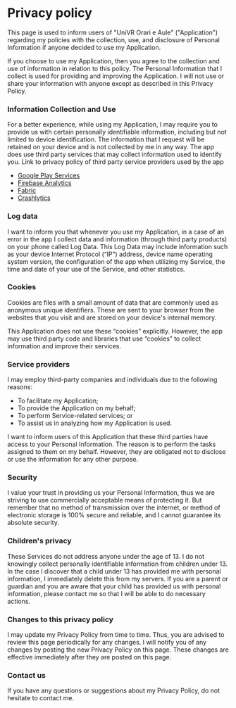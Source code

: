 # Privacy policy

This page is used to inform users of "UniVR Orari e Aule" ("Application") regarding my policies with the collection, use, and disclosure of Personal Information if anyone decided to use my Application.

If you choose to use my Application, then you agree to the collection and use of information in relation to this policy. The Personal Information that I collect is used for providing and improving the Application. I will not use or share your information with anyone except as described in this Privacy Policy.

### Information Collection and Use

For a better experience, while using my Application, I may require you to provide us with certain personally identifiable information, including but not limited to device identification. The information that I request will be retained on your device and is not collected by me in any way. The app does use third party services that may collect information used to identify you.
Link to privacy policy of third party service providers used by the app

- [Google Play Services](https://www.google.com/policies/privacy/)
- [Firebase Analytics](https://firebase.google.com/policies/analytics)
- [Fabric](https://fabric.io/privacy)
- [Crashlytics](http://try.crashlytics.com/terms/privacy-policy.pdf)

### Log data
I want to inform you that whenever you use my Application, in a case of an error in the app I collect data and information (through third party products) on your phone called Log Data. This Log Data may include information such as your device Internet Protocol (“IP”) address, device name operating system version, the configuration of the app when utilizing my Service, the time and date of your use of the Service, and other statistics.

### Cookies
Cookies are files with a small amount of data that are commonly used as anonymous unique identifiers. These are sent to your browser from the websites that you visit and are stored on your device's internal memory.

This Application does not use these “cookies” explicitly. However, the app may use third party code and libraries that use “cookies” to collect information and improve their services.

### Service providers
I may employ third-party companies and individuals due to the following reasons:

- To facilitate my Application;
- To provide the Application on my behalf;
- To perform Service-related services; or
- To assist us in analyzing how my Application is used.

I want to inform users of this Application that these third parties have access to your Personal Information. The reason is to perform the tasks assigned to them on my behalf. However, they are obligated not to disclose or use the information for any other purpose.

### Security
I value your trust in providing us your Personal Information, thus we are striving to use commercially acceptable means of protecting it. But remember that no method of transmission over the internet, or method of electronic storage is 100% secure and reliable, and I cannot guarantee its absolute security.

### Children's privacy
These Services do not address anyone under the age of 13. I do not knowingly collect personally identifiable information from children under 13. In the case I discover that a child under 13 has provided me with personal information, I immediately delete this from my servers. If you are a parent or guardian and you are aware that your child has provided us with personal information, please contact me so that I will be able to do necessary actions.

### Changes to this privacy policy
I may update my Privacy Policy from time to time. Thus, you are advised to review this page periodically for any changes. I will notify you of any changes by posting the new Privacy Policy on this page. These changes are effective immediately after they are posted on this page.

### Contact us
If you have any questions or suggestions about my Privacy Policy, do not hesitate to contact me.